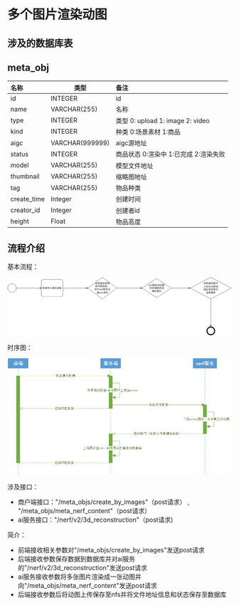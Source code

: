 # 多个图片渲染动图

## 涉及的数据库表

## meta_obj
| 名称            | 类型           | 备注       |
|:--------------|--------------|:---------|
| id    | INTEGER | id  |
| name   | VARCHAR(255) | 名称     |
| type   | INTEGER | 类型 0: upload 1: image 2: video |
| kind | INTEGER      | 种类 0:场景素材 1:商品 |
| aigc | VARCHAR(999999) | aigc源地址 |
| status | INTEGER      | 商品状态 0:渲染中 1:已完成 2:渲染失败 |
| model | VARCHAR(255) | 模型文件地址 |
| thumbnail | VARCHAR(255) | 缩略图地址 |
| tag | VARCHAR(255) | 物品种类 |
| create_time | Integer | 创建时间 |
| creator_id | Integer | 创建者id |
| height | Float | 物品高度 |

## 流程介绍

基本流程：

![](images/nerf.jpg)

时序图：

![](images/nerf01.png)

涉及接口：

- 商户端接口："/meta_objs/create_by_images"（post请求） , "/meta_objs/meta_nerf_content"（post请求）
- ai服务接口："/nerf/v2/3d_reconstruction"（post请求)

简介：

- 前端接收相关参数对"/meta_objs/create_by_images"发送post请求
- 后端接收参数保存数据到数据库并对ai服务的"/nerf/v2/3d_reconstruction"发送post请求
- ai服务接收参数将多张图片渲染成一张动图并向"/meta_objs/meta_nerf_content"发送post请求
- 后端接收参数后将动图上传保存至nfs并将文件地址信息和状态保存至数据库